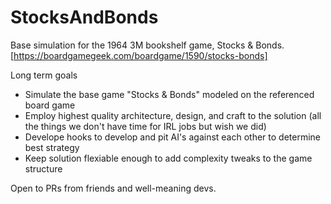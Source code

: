 # StocksAndBonds
Base simulation for the 1964 3M bookshelf game, Stocks &amp; Bonds. [https://boardgamegeek.com/boardgame/1590/stocks-bonds]

Long term goals
- Simulate the base game "Stocks & Bonds" modeled on the referenced board game
- Employ highest quality architecture, design, and craft to the solution (all the things we don't have time for IRL jobs but wish we did)
- Develope hooks to develop and pit AI's against each other to determine best strategy
- Keep solution flexiable enough to add complexity tweaks to the game structure

Open to PRs from friends and well-meaning devs.
